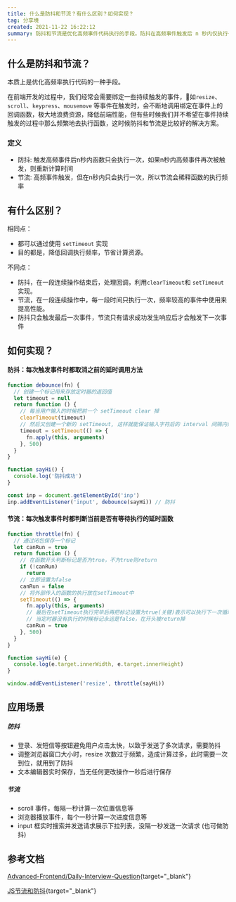 ```yaml
---
title: 什么是防抖和节流？有什么区别？如何实现？
tag: 分享境
created: 2021-11-22 16:22:12
summary: 防抖和节流是优化高频事件代码执行的手段。防抖在高频事件触发后 n 秒内仅执行一次，若再次触发则重计时间；节流在 n 秒内只执行一次。二者均可通过 setTimeout 实现，且有不同应用场景，能降低回调频率、节省资源。
---
```


## 什么是防抖和节流？

本质上是优化高频率执行代码的一种手段。

在前端开发的过程中，我们经常会需要绑定一些持续触发的事件，🌰如`resize`、`scroll`、`keypress`、`mousemove` 等事件在触发时，会不断地调用绑定在事件上的回调函数，极大地浪费资源，降低前端性能，但有些时候我们并不希望在事件持续触发的过程中那么频繁地去执行函数，这时候防抖和节流是比较好的解决方案。

### 定义

- 防抖: 触发高频事件后n秒内函数只会执行一次，如果n秒内高频事件再次被触发，则重新计算时间
- 节流: 高频事件触发，但在n秒内只会执行一次，所以节流会稀释函数的执行频率

## 有什么区别？

相同点：

- 都可以通过使用 `setTimeout` 实现
- 目的都是，降低回调执行频率，节省计算资源。

不同点：

- 防抖，在一段连续操作结束后，处理回调，利用`clearTimeout`和 `setTimeout`实现。
- 节流，在一段连续操作中，每一段时间只执行一次，频率较高的事件中使用来提高性能。
- 防抖只会触发最后一次事件，节流只有请求成功发生响应后才会触发下一次事件

## 如何实现？

#### 防抖：每次触发事件时都取消之前的延时调用方法

```js title="防抖"
function debounce(fn) {
  // 创建一个标记用来存放定时器的返回值
  let timeout = null
  return function () {
    // 每当用户输入的时候把前一个 setTimeout clear 掉
    clearTimeout(timeout)
    // 然后又创建一个新的 setTimeout, 这样就能保证输入字符后的 interval 间隔内如果还有字符输入的话，就不会执行 fn 函数
    timeout = setTimeout(() => {
      fn.apply(this, arguments)
    }, 500)
  }
}

function sayHi() {
  console.log('防抖成功')
}

const inp = document.getElementById('inp')
inp.addEventListener('input', debounce(sayHi)) // 防抖
```

#### 节流：每次触发事件时都判断当前是否有等待执行的延时函数

```js title="节流"
function throttle(fn) {
  // 通过闭包保存一个标记
  let canRun = true
  return function () {
    // 在函数开头判断标记是否为true，不为true则return
    if (!canRun)
      return
    // 立即设置为false
    canRun = false
    // 将外部传入的函数的执行放在setTimeout中
    setTimeout(() => {
      fn.apply(this, arguments)
      // 最后在setTimeout执行完毕后再把标记设置为true(关键)表示可以执行下一次循环了。
      // 当定时器没有执行的时候标记永远是false，在开头被return掉
      canRun = true
    }, 500)
  }
}

function sayHi(e) {
  console.log(e.target.innerWidth, e.target.innerHeight)
}

window.addEventListener('resize', throttle(sayHi))
```

## 应用场景

##### 防抖

- 登录、发短信等按钮避免用户点击太快，以致于发送了多次请求，需要防抖
- 调整浏览器窗口大小时，resize 次数过于频繁，造成计算过多，此时需要一次到位，就用到了防抖
- 文本编辑器实时保存，当无任何更改操作一秒后进行保存

##### 节流

- scroll 事件，每隔一秒计算一次位置信息等
- 浏览器播放事件，每个一秒计算一次进度信息等
- input 框实时搜索并发送请求展示下拉列表，没隔一秒发送一次请求 (也可做防抖)

## 参考文档

[Advanced-Frontend/Daily-Interview-Question](https://github.com/Advanced-Frontend/Daily-Interview-Question){target="_blank"}

[JS节流和防抖](https://blog.csdn.net/MichelleZhai/article/details/118343787){target="_blank"}
